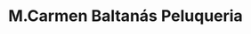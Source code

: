 ---
title: "M.Carmen Baltanás Peluqueria"
url: /castello-de-la-plana/m-carmen-baltanas-peluqueria/
shop: peluquería
---